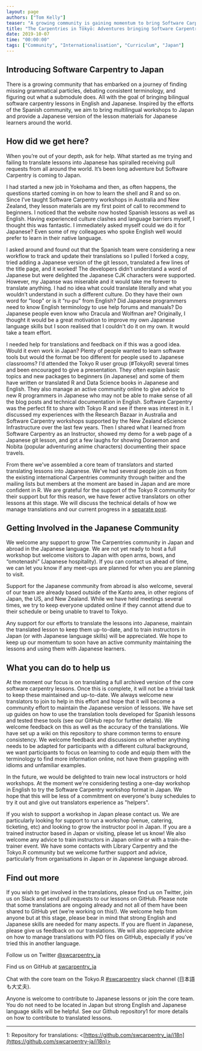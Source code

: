 ```yaml
---
layout: page
authors: ["Tom Kelly"] 
teaser: "A growing community is gaining momentum to bring Software Carpentry to Japan"
title: "The Carpentries in Tōkyō: Adventures bringing Software Carpentry to Japan"
date: 2019-10-07 
time: "00:00:00" 
tags: ["Community", "Internationalisation", "Curriculum", "Japan"]
---
```


## Introducing Software Carpentry to Japan

There is a growing community that has embarked on a journey of finding missing grammatical particles, debating consistent terminology, and figuring out what a submodule does. All with the goal of bringing bilingual software carpentry lessons in English and Japanese. Inspired by the efforts of the Spanish community, we aim to bring multilingual workshops to Japan and provide a Japanese version of the lesson materials for Japanese learners around the world.

## How did we get here?

When you’re out of your depth, ask for help. What started as me trying and failing to translate lessons into Japanese has spiralled receiving pull requests from all around the world. It’s been long adventure but Software Carpentry is coming to Japan.

I had started a new job in Yokohama and then, as often happens, the questions started coming in on how to learn the shell and R and so on. Since I’ve taught Software Carpentry workshops in Australia and New Zealand, they lesson materials are my first point of call to recommend to beginners. I noticed that the website now hosted Spanish lessons as well as English. Having experienced culture clashes and language barriers myself, I thought this was fantastic. I immediately asked myself could we do it for Japanese? Even some of my colleagues who spoke English well would prefer to learn in their native language.

I asked around and found out that the Spanish team were considering a new workflow to track and update their translations so I pulled I forked a copy, tried adding a Japanese version of the git lesson, translated a few lines of the title page, and it worked! The developers didn’t understand a word of Japanese but were delighted the Japanese CJK characters were supported. However, my Japanse was miserable and it would take me forever to translate anything. I had no idea what could translate literally and what you wouldn’t understand in such a different culture. Do they have their own word for "loop" or is it “ru-pu" from English? Did Japanese programmers need to know English terminology to use help forums and manuals? Do Japanese people even know who Dracula and Wolfman are? Originally, I thought it would be a great motivation to improve my own Japanese language skills but I soon realised that I couldn't do it on my own. It would take a team effort.

I needed help for translations and feedback on if this was a good idea. Would it even work in Japan? Plenty of people wanted to learn software tools but would the format be too different for people used to Japanese classrooms? I’d attended the Tokyo R user group (#TokyoR) several times and been encouraged to give a presentation. They often explain basic topics and new packages to beginners (in Japanese) and some of them have written or translated R and Data Science books in Japanese and English. They also manage an active community online to give advice to new R programmers in Japanese who may not be able to make sense of all the blog posts and technical documentation in English. Software Carpentry was the perfect fit to share with Tokyo R and see if there was interest in it. I discussed my experiences with the Research Bazaar in Australia and Software Carpentry workshops supported by the New Zealand eScience Infrastructure over the last few years. Then I shared what I learned from Software Carpentry as an Instructor, showed my demo for a web page of a Japanese git lesson, and got a few laughs for showing Doraemon and Nobita (popular adventuring anime characters) documenting their space travels.

From there we've assembled a core team of translators and started translating lessons into Japanese. We've had several people join us from the existing international Carpentries community through twitter and the mailing lists but members at the moment are based in Japan and are more confident in R. We are grateful for the support of the Tokyo R community for their support but for this reason, we have fewer active translators on other lessons at this stage. We will discuss the technical details of how we manage translations and our current progress in a [separate post](2019-10-07-translations-in-japanese).

## Getting Involved in the Japanese Community

We welcome any support to grow The Carpentries community in Japan and abroad in the Japanese language. We are not yet ready to host a full workshop but welcome visitors to Japan with open arms, bows, and “omotenashi” (Japanese hospitality). If you can contact us ahead of time, we can let you know if any meet-ups are planned for when you are planning to visit.

Support for the Japanese community from abroad is also welcome, several of our team are already based outside of the Kanto area, in other regions of Japan, the US, and New Zealand. While we have held meetings several times, we try to keep everyone updated online if they cannot attend due to their schedule or being unable to travel to Tokyo.

Any support for our efforts to translate the lessons into Japanese, maintain the translated lesson to keep them up-to-date, and to train instructors in Japan (or with Japanese language skills) will be appreciated. We hope to keep up our momentum to soon have an active community maintaining the lessons and using them with Japanese learners.

## What you can do to help us

At the moment our focus is on translating a full archived version of the core software carpentry lessons. Once this is complete, it will not be a trivial task to keep these maintained and up-to-date. We always welcome new translators to join to help in this effort and hope that it will become a community effort to maintain the Japanese version of lessons. We have set up guides on how to use the translation tools developed for Spanish lessons and tested these tools (see our GitHub repo for further details). We welcome feedback on this as well as the accuracy of the translations. We have set up a wiki on this repository to share common terms to ensure consistency. We welcome feedback and discussions on whether anything needs to be adapted for participants with a different cultural background, we want participants to focus on learning to code and equip them with the terminology to find more information online, not have them grappling with idioms and unfamiliar examples.

In the future, we would be delighted to train new local instructors or hold workshops. At the moment we're considering testing a one-day workshop in English to try the Software Carpentry workshop format in Japan. We hope that this will be less of a commitment on everyone's busy schedules to try it out and give out translators experience as "helpers".

If you wish to support a workshop in Japan please contact us. We are particularly looking for support to run a workshop (venue, catering, ticketing, etc) and looking to grow the instructor pool in Japan. If you are a trained instructor based in Japan or visiting, please let us know! We also welcome any advice to train instructors in Japan online or with a train-the-trainer event. We have some contacts with Library Carpentry and the Tokyo.R community but we welcome further support and advice, particularly from organisations in Japan or in Japanese language abroad.

## Find out more

If you wish to get involved in the translations, please find us on Twitter, join us on Slack and send pull requests to our lessons on GitHub. Please note that some translations are ongoing already and not all of them have been shared to GitHub yet (we’re working on this!). We welcome help from anyone but at this stage, please bear in mind that strong English and Japanese skills are needed for many aspects. If you are fluent in Japanese, please give us feedback on our translations. We will also appreciate advice on how to manage translations with PO files on GitHub, especially if you’ve tried this in another language.

Follow us on Twitter [@swcarpentry_ja](twitter.com/swcarpentry_ja)<br>

Find us on GitHub at [swcarpentry_ja](https://github.com/swcarpentry-ja)<br>

Chat with the core team on the Tokyo.R [#swcarpentry](https://r-wakalang.herokuapp.com/) slack channel (日本語も大丈夫).

Anyone is welcome to contribute to Japanese lessons or join the core team. You do not need to be located in Japan but strong English and Japanese language skills will be helpful. See our Github repository1 for more details on how to contribute to translated lessons.

---
<a name="i18n">1</a>: Repository for translations: <[https://github.com/swcarpentry_ja/i18n](https://github.com/swcarpentry-ja/i18n)><br>




